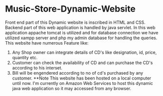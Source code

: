 # Music-Store-Dynamic-Website
Front end part of this Dynamic website is inscribed in HTML and CSS. Backend part of this web application is handled by java servlet.
In this web application appache tomcat is utilized and for database connection we have utilized xampp server and php my admin database for handling the queries.
This website have numerous Feature like:
1. Any Shop owner can integrate details of CD's like designation, id, price, quantity etc.
2. Customer can check the availability of CD and can purchase the CD's according to his interset.
3. Bill will be engendered according to no of cd's purchased by any customer.
**Note
This website has been hosted on a local computer until now. I'm currently on Amazon Web Services to host this dynamic java web application so it may accessed from any browser.
